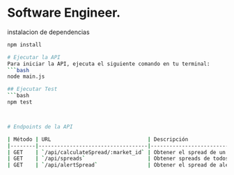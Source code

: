# Software Engineer.

instalacion de dependencias
```bash
npm install

# Ejecutar la API
Para iniciar la API, ejecuta el siguiente comando en tu terminal:
```bash
node main.js

## Ejecutar Test
```bash
npm test



# Endpoints de la API

| Método | URL                               | Descripción                           |
|--------|-----------------------------------|---------------------------------------|
| GET    | `/api/calculateSpread/:market_id` | Obtener el spread de un mercado por Id|
| GET    | `/api/spreads`                    | Obtener spreads de todos los mercados  |
| GET    | `/api/alertSpread`                | Obtener el spread de alerta           |
